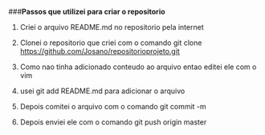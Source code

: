 ###**Passos que utilizei para criar o repositorio**

1. Criei o arquivo README.md no repositorio pela internet
2. Clonei o repositorio que criei com o comando git clone https://github.com/Josano/repositorioprojeto.git
  1. Como nao tinha adicionado conteudo ao arquivo entao editei ele com o vim 
  2. usei git add README.md para adicionar o arquivo
  3. Depois comitei o arquivo com o comando git commit -m  

3. Depois enviei ele com o comando git push origin master